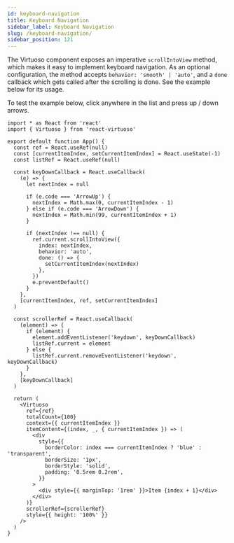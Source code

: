 ```yaml
---
id: keyboard-navigation
title: Keyboard Navigation
sidebar_label: Keyboard Navigation
slug: /keyboard-navigation/
sidebar_position: 121
---
```


The Virtuoso component exposes an imperative `scrollIntoView` method, which makes it easy to implement keyboard navigation.
As an optional configuration, the method accepts `behavior: 'smooth' | 'auto'`, and a `done` callback which gets called after the scrolling is done.
See the example below for its usage.

To test the example below, click anywhere in the list and press up / down arrows. 

```tsx live 
import * as React from 'react'
import { Virtuoso } from 'react-virtuoso'

export default function App() {
  const ref = React.useRef(null)
  const [currentItemIndex, setCurrentItemIndex] = React.useState(-1)
  const listRef = React.useRef(null)

  const keyDownCallback = React.useCallback(
    (e) => {
      let nextIndex = null

      if (e.code === 'ArrowUp') {
        nextIndex = Math.max(0, currentItemIndex - 1)
      } else if (e.code === 'ArrowDown') {
        nextIndex = Math.min(99, currentItemIndex + 1)
      }

      if (nextIndex !== null) {
        ref.current.scrollIntoView({
          index: nextIndex,
          behavior: 'auto',
          done: () => {
            setCurrentItemIndex(nextIndex)
          },
        })
        e.preventDefault()
      }
    },
    [currentItemIndex, ref, setCurrentItemIndex]
  )

  const scrollerRef = React.useCallback(
    (element) => {
      if (element) {
        element.addEventListener('keydown', keyDownCallback)
        listRef.current = element
      } else {
        listRef.current.removeEventListener('keydown', keyDownCallback)
      }
    },
    [keyDownCallback]
  )

  return (
    <Virtuoso
      ref={ref}
      totalCount={100}
      context={{ currentItemIndex }}
      itemContent={(index, _, { currentItemIndex }) => (
        <div
          style={{
            borderColor: index === currentItemIndex ? 'blue' : 'transparent',
            borderSize: '1px',
            borderStyle: 'solid',
            padding: '0.5rem 0.2rem',
          }}
        >
          <div style={{ marginTop: '1rem' }}>Item {index + 1}</div>
        </div>
      )}
      scrollerRef={scrollerRef}
      style={{ height: '100%' }}
    />
  )
}
```
